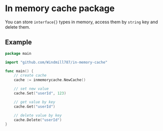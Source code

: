 # In memory cache package

You can store `interface{}` types in memory, access them by `string` key and delete them.

## Example

```go
package main

import "github.com/Windmill787/in-memory-cache"

func main() {
    // create cache
    cache := inmemorycache.NewCache()

    // set new value
    cache.Set("userId", 123)

    // get value by key
    cache.Get("userId")

    // delete value by key
    cache.Delete("userId")
}

```

